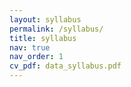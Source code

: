 ```yaml
---
layout: syllabus
permalink: /syllabus/
title: syllabus
nav: true
nav_order: 1
cv_pdf: data_syllabus.pdf
---
```


